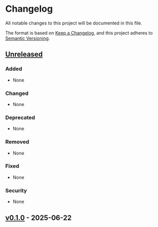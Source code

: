 # Changelog

All notable changes to this project will be documented in this file.

The format is based on [Keep a Changelog](https://keepachangelog.com/en/1.0.0/),
and this project adheres to [Semantic Versioning](https://semver.org/spec/v2.0.0.html).

## [Unreleased]

### Added
- None

### Changed
- None

### Deprecated
- None

### Removed
- None

### Fixed
- None

### Security
- None

## [v0.1.0] - 2025-06-22


[Unreleased]: https://github.com/Teomazivila/ufc_auth/compare/v0.1.0...HEAD
[v0.1.0]: https://github.com/Teomazivila/ufc_auth/releases/tag/v0.1.0
